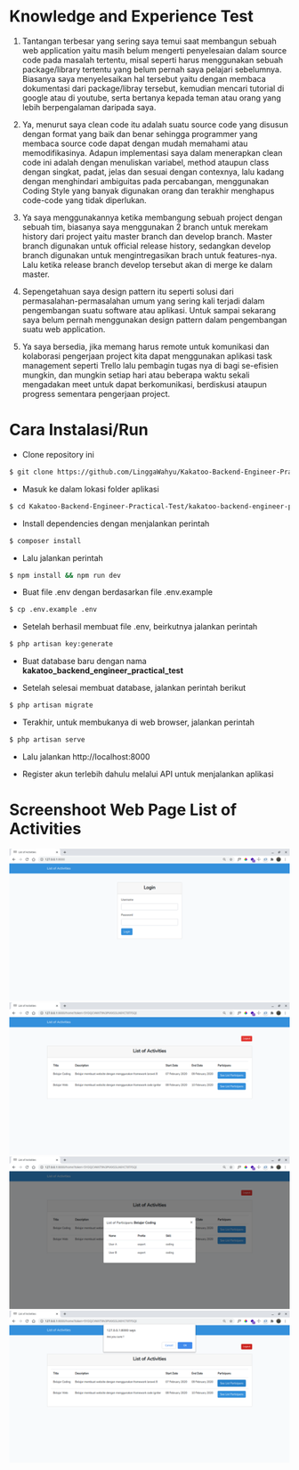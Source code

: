 # Knowledge and Experience Test

1. Tantangan terbesar yang sering saya temui saat membangun sebuah web application yaitu masih belum mengerti penyelesaian dalam source code pada masalah tertentu, misal seperti harus menggunakan sebuah package/library tertentu yang belum pernah saya pelajari sebelumnya. Biasanya saya menyelesaikan hal tersebut yaitu dengan membaca dokumentasi dari package/libray tersebut, kemudian mencari tutorial di google atau di youtube, serta bertanya kepada teman atau orang yang lebih berpengalaman daripada saya.

2. Ya, menurut saya clean code itu adalah suatu source code yang disusun dengan format yang baik dan benar sehingga programmer yang membaca source code dapat dengan mudah memahami atau memodifikasinya. Adapun implementasi saya dalam menerapkan clean code ini adalah dengan menuliskan variabel, method ataupun class dengan singkat, padat, jelas dan sesuai dengan contexnya, lalu kadang dengan menghindari ambiguitas pada percabangan, menggunakan Coding Style yang banyak digunakan orang dan terakhir menghapus code-code yang tidak diperlukan.

3. Ya saya menggunakannya ketika membangung sebuah project dengan sebuah tim, biasanya saya menggunakan 2 branch untuk merekam history dari project yaitu master branch dan develop branch. Master branch digunakan untuk official release history, sedangkan develop branch digunakan untuk mengintregasikan brach untuk features-nya. Lalu ketika release branch develop tersebut akan di merge ke dalam master.

4. Sepengetahuan saya design pattern itu seperti solusi dari permasalahan-permasalahan umum yang sering kali terjadi dalam pengembangan suatu software atau aplikasi. Untuk sampai sekarang saya belum pernah menggunakan design pattern dalam pengembangan suatu web application.

5. Ya saya bersedia, jika memang harus remote untuk komunikasi dan kolaborasi pengerjaan project kita dapat menggunakan aplikasi task management seperti Trello lalu pembagin tugas nya di bagi se-efisien mungkin, dan mungkin setiap hari atau beberapa waktu sekali mengadakan meet untuk dapat berkomunikasi, berdiskusi ataupun progress sementara pengerjaan project.


# Cara Instalasi/Run

-   Clone repository ini

```sh
$ git clone https://github.com/LinggaWahyu/Kakatoo-Backend-Engineer-Practical-Test.git
```

-   Masuk ke dalam lokasi folder aplikasi

```sh
$ cd Kakatoo-Backend-Engineer-Practical-Test/kakatoo-backend-engineer-practical-test/
```

-   Install dependencies dengan menjalankan perintah

```sh
$ composer install
```

- Lalu jalankan perintah

```sh
$ npm install && npm run dev
```

-   Buat file .env dengan berdasarkan file .env.example

```sh
$ cp .env.example .env
```

-   Setelah berhasil membuat file .env, beirkutnya jalankan perintah

```sh
$ php artisan key:generate
```

-   Buat database baru dengan nama **kakatoo_backend_engineer_practical_test**

-   Setelah selesai membuat database, jalankan perintah berikut

```sh
$ php artisan migrate
```

-   Terakhir, untuk membukanya di web browser, jalankan perintah

```sh
$ php artisan serve
```

-   Lalu jalankan http://localhost:8000

-   Register akun terlebih dahulu melalui API untuk menjalankan aplikasi

# Screenshoot Web Page **List of Activities**
![screenshoot-1](/Screenshoot/Login_Page.png?raw=true "Login Page")
![screenshoot-2](/Screenshoot/Home_Page.png?raw=true "Home Page")
![screenshoot-3](/Screenshoot/List_of_Participan_Modal.png?raw=true "List of Participan Modal")
![screenshoot-3](/Screenshoot/Logout_modal.png?raw=true "Logout Modal")
